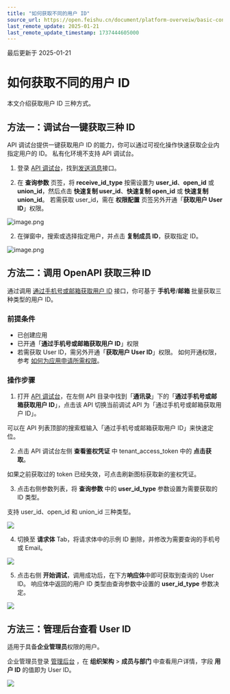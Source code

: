 ```yaml
---
title: "如何获取不同的用户 ID"
source_url: https://open.feishu.cn/document/platform-overveiw/basic-concepts/user-identity-introduction/open-id
last_remote_update: 2025-01-21
last_remote_update_timestamp: 1737444605000
---
```

最后更新于 2025-01-21

# 如何获取不同的用户 ID

本文介绍获取用户 ID 三种方式。

## 方法一：调试台一键获取三种 ID

API 调试台提供一键获取用户 ID 的能力，你可以通过可视化操作快速获取企业内指定用户的 ID。
私有化环境不支持 API 调试台。

1. 登录 [API 调试台](https://open.feishu.cn/api-explorer)，找到[发送消息](https://open.feishu.cn/document/uAjLw4CM/ukTMukTMukTM/reference/im-v1/message/create)接口。

2. 在 **查询参数** 页签，将 **receive_id_type** 按需设置为 **user_id**、**open_id** 或 **union_id**，然后点击 **快速复制 user_id**、**快速复制 open_id** 或 **快速复制 union_id**。
      若需获取 user_id，需在 **权限配置** 页签另外开通「**获取用户 User ID**」权限。

![image.png](https://sf3-cn.feishucdn.com/obj/open-platform-opendoc/01db3212166ba3c4cff5676d019bbd2e_GgP97y4WB1.png?height=774&lazyload=true&maxWidth=500&width=747)

2. 在弹窗中，搜索或选择指定用户，并点击 **复制成员 ID**，获取指定 ID。

![image.png](https://sf3-cn.feishucdn.com/obj/open-platform-opendoc/cafe235d091a4551c7da7544b20c0b97_1nKvIuWzq3.png?height=640&lazyload=true&maxWidth=500&width=806)

## 方法二：调用 OpenAPI 获取三种 ID

通过调用 [通过手机号或邮箱获取用户 ID](https://open.feishu.cn/document/uAjLw4CM/ukTMukTMukTM/reference/contact-v3/user/batch_get_id) 接口，你可基于 **手机号**/**邮箱** 批量获取三种类型的用户 ID。

### 前提条件

- 已创建应用
- 已开通「**通过手机号或邮箱获取用户 ID**」权限
- 若需获取 User ID，需另外开通「**获取用户 User ID**」权限。
如何开通权限，参考 [如何为应用申请所需权限](https://open.feishu.cn/document/uAjLw4CM/ugTN1YjL4UTN24CO1UjN/trouble-shooting/how-to-fix-the-99991672-error#0acf431b)。

### 操作步骤

1. 打开 [API 调试台](https://open.feishu.cn/api-explorer/cli_a278b89588fb100d?apiName=batch_get_id&from=op_doc_tab&project=contact&resource=user&version=v3)，在左侧 API 目录中找到「**通讯录**」下的「**通过手机号或邮箱获取用户 ID**」，点击该 API 切换当前调试 API 为「通过手机号或邮箱获取用户 ID」。

可以在 API 列表顶部的搜索框输入「通过手机号或邮箱获取用户 ID」来快速定位。

2. 点击 API 调试台左侧 **查看鉴权凭证** 中 tenant_access_token 中的 **点击获取**。

如果之前获取过的 token 已经失效，可点击刷新图标获取新的鉴权凭证。

3. 点击右侧参数列表，将 **查询参数** 中的 **user_id_type** 参数设置为需要获取的 ID 类型。

支持 user_id、open_id 和 union_id 三种类型。

![](https://sf3-cn.feishucdn.com/obj/open-platform-opendoc/01d96f77d423d00e4aebe1af55e8f505_9tRL1cni0Z.png?height=1350&lazyload=true&maxWidth=600&width=1722)

4. 切换至 **请求体** Tab，将请求体中的示例 ID 删除，并修改为需要查询的手机号或 Email。

![](https://sf3-cn.feishucdn.com/obj/open-platform-opendoc/00c1a952000cf88c4418ff2753672156_gXTNDjPRHQ.png?height=758&lazyload=true&maxWidth=600&width=956)

5. 点击右侧 **开始调试**，调用成功后，在下方**响应体**中即可获取到查询的 User ID。
响应体中返回的用户 ID 类型由查询参数中设置的 **user_id_type** 参数决定。

![](https://sf3-cn.feishucdn.com/obj/open-platform-opendoc/41950e9764d855d63ffcd4c0579ff678_rULBYCzNSR.png?height=1474&lazyload=true&maxWidth=600&width=2336)

## 方法三：管理后台查看 User ID
适用于具备**企业管理员**权限的用户。

企业管理员登录 [管理后台](https://admin.feishu.cn/) ，在 **组织架构** > **成员与部门** 中查看用户详情，字段 **用户 ID** 的值即为 User ID。

![](https://sf3-cn.feishucdn.com/obj/open-platform-opendoc/a7975ccffb96200dfac4f629ae2f9c39_Ry0srM48a5.png?height=1322&lazyload=true&maxWidth=600&width=2658)
